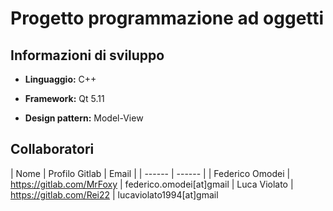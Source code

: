 # Progetto programmazione ad oggetti

## Informazioni di sviluppo

* **Linguaggio:** C++

* **Framework:** Qt 5.11

* **Design pattern:** Model-View

## Collaboratori

| Nome | Profilo Gitlab | Email |
| ------ | ------ |
| Federico Omodei | https://gitlab.com/MrFoxy | federico.omodei[at]gmail
| Luca Violato | https://gitlab.com/Rei22 | lucaviolato1994[at]gmail

